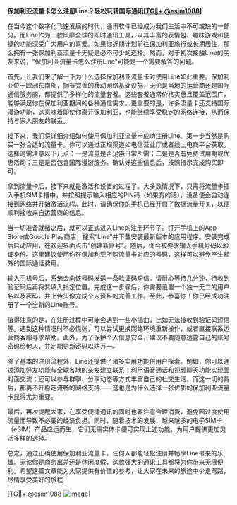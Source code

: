**保加利亚流量卡怎么注册Line？轻松玩转国际通讯[[TG💪+ @esim1088](https://t.me/s/esim1088)]**

在当今这个数字化飞速发展的时代，通讯软件已经成为我们生活中不可或缺的一部分。而Line作为一款风靡全球的即时通讯工具，以其丰富的表情包、趣味游戏和便捷的功能深受广大用户的喜爱。如果你近期计划前往保加利亚旅行或长期居住，那么拥有一张保加利亚流量卡无疑是必不可少的选择。然而，对于初次接触Line的朋友来说，“保加利亚流量卡怎么注册Line”可能是一个需要解答的问题。

首先，让我们来了解一下为什么选择保加利亚流量卡对使用Line如此重要。保加利亚位于欧洲东南部，拥有完善的移动网络基础设施，无论是当地的运营商还是国际通信服务商，都提供了多样化的流量套餐。这些套餐通常价格实惠且覆盖范围广，能够满足你在保加利亚期间的各种通信需求。更重要的是，许多流量卡还支持国际漫游功能，这意味着即使你离开保加利亚，也能继续享受稳定的网络连接，从而保持与家人朋友的联系。

接下来，我们将详细介绍如何使用保加利亚流量卡成功注册Line。第一步当然是购买一张合适的流量卡。你可以通过正规渠道如电信营业厅或者线上电商平台获取。选择时需注意以下几点：一是流量是否足够日常所需；二是是否有免费试用期或优惠活动；三是是否包含国际漫游服务。确认好这些信息后，按照指示完成购买即可。

拿到流量卡后，接下来就是激活和设置的过程了。大多数情况下，只需将流量卡插入手机SIM卡槽中，并按照提示输入相应的PIN码（如果有的话），设备便会自动连接到网络并开始激活流程。此时，请确保你的手机已经开启了数据流量开关，以便顺利接收来自运营商的信息。

当一切准备就绪之后，就可以正式进入Line的注册环节了。打开手机上的App Store或Google Play商店，搜索“Line”并下载安装最新版本的应用程序。安装完成后启动应用，在欢迎界面点击“创建新账号”。随后，你会被要求输入手机号码以验证身份。这里建议使用你在保加利亚所购流量卡对应的号码，这样可以避免产生额外的国际通话费用。

输入手机号后，系统会向该号码发送一条验证码短信。请耐心等待几分钟，待收到验证码后再将其填入指定位置。完成这一步骤后，你需要设置一个独一无二的用户名以及密码，并上传头像完成个人资料的完善工作。至此，恭喜你！你已经成功注册了一个全新的Line账号。

值得注意的是，在注册过程中可能会遇到一些小插曲，比如无法接收到验证码短信等。遇到这种情况时不必慌张，可以尝试更换网络环境重新操作，或者直接联系运营商客服寻求帮助。此外，为了保护个人信息安全，建议不要随意透露自己的账号密码给他人，并定期更新密码以防万一。

除了基本的注册流程外，Line还提供了诸多实用功能供用户探索。例如，你可以通过添加好友功能与全球各地的亲友建立联系；利用语音通话和视频聊天功能实现面对面交流；还可以参与群聊、分享动态等方式丰富自己的社交生活。而这一切的背后，都离不开稳定流畅的网络支持——这也是为什么选择一张优质的保加利亚流量卡显得尤为重要。

最后，再次提醒大家，在享受便捷通讯的同时也要注意合理消费，避免因过度使用流量而导致不必要的经济负担。同时，随着技术的发展，越来越多的电子SIM卡（eSIM）产品应运而生，它们无需实体卡便可实现上述功能，为用户提供更加灵活多样的选择。

总之，通过正确使用保加利亚流量卡，任何人都能轻松注册并畅享Line带来的乐趣。无论你是商务出差还是休闲度假，这款强大的通讯工具都将为你带来无限便利。希望这篇文章能为大家提供有价值的参考，让大家在未来的旅途中少走弯路，尽情享受美好的旅程！

[[TG💪+ @esim1088](https://t.me/s/esim1088) ![Image](https://i.postimg.cc/4NQfJmqS/Snipaste-2025-05-13-00-14-12.png)]